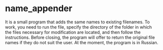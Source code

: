 # name_appender
It is a small program that adds the same names to existing filenames. To work, you need to run the file, specify the directory of the folder in which the files necessary for modification are located, and then follow the instructions. Before closing, the program will offer to return the original file names if they do not suit the user. At the moment, the program is in Russian.
